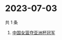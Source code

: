 # 2023-07-03

共 1 条

<!-- BEGIN ZHIHUSEARCH -->
<!-- 最后更新时间 Mon Jul 03 2023 06:11:26 GMT+0800 (China Standard Time) -->
1. [中国女篮夺亚洲杯冠军](https://www.zhihu.com/search?q=中国女篮夺亚洲杯冠军)
<!-- END ZHIHUSEARCH -->
